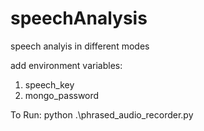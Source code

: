 # speechAnalysis
speech analyis in different modes

add environment variables:
1. speech_key
2. mongo_password

To Run:
python .\phrased_audio_recorder.py

